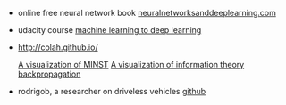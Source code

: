 * online free neural network book [neuralnetworksanddeeplearning.com](http://neuralnetworksanddeeplearning.com)
* udacity course [machine learning to deep learning](https://www.udacity.com/course/viewer#!/c-ud730/)
* http://colah.github.io/

	[A visualization of MINST](http://colah.github.io/posts/2014-10-Visualizing-MNIST/)
	[A visualization of information theory](http://colah.github.io/posts/2015-09-Visual-Information/)
	[backpropagation](http://colah.github.io/posts/2015-08-Backprop/)
* rodrigob, a researcher on driveless vehicles [github](http://rodrigob.github.io/)